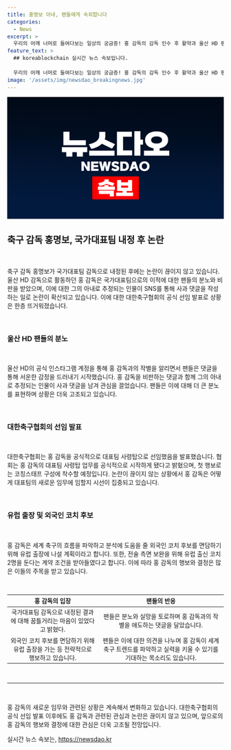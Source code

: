 ```yaml
---
title: 홍명보 아내, 팬들에게 속죄합니다
categories:
  - News
excerpt: >
  우리의 어깨 너머로 들여다보는 일상의 궁금증! 홍 감독의 감독 인수 후 활약과 울산 HD 팬들의 분노, 환온과 이야기가 이어진다. HD 인스타그램에서 발생한 이야기에 대한 자세한 내용을 요약했다. 홍 감독의 인수 후 활약과 함께, 팬들과의 감정적 상처도 드러난다. 더불어, 대한축구협회는 홍 감독의 공식 선임을 발표하면서 새로운 변화의 바람을 암시했다. 관전 포인트는 홍 감독의 첫 코칭스태프 구성과 유럽 출장계획이다.
feature_text: >
  ## koreablockchain 실시간 뉴스 속보입니다.

  우리의 어깨 너머로 들여다보는 일상의 궁금증! 홍 감독의 감독 인수 후 활약과 울산 HD 팬들의 분노, 환온과 이야기가 이어진다. HD 인스타그램에서 발생한 이야기에 대한 자세한 내용을 요약했다. 홍 감독의 인수 후 활약과 함께, 팬들과의 감정적 상처도 드러난다. 더불어, 대한축구협회는 홍 감독의 공식 선임을 발표하면서 새로운 변화의 바람을 암시했다. 관전 포인트는 홍 감독의 첫 코칭스태프 구성과 유럽 출장계획이다.
image: '/assets/img/newsdao_breakingnews.jpg'
---
```


<p><img src="/assets/img/newsdao_breakingnews.jpg" alt="koreablockchain 속보" /></p>

<h2 data-ke-size="size26">축구 감독 홍명보, 국가대표팀 내정 후 논란</h2>

<p>​</p>

<p data-ke-size="size16">축구 감독 홍명보가 국가대표팀 감독으로 내정된 후에는 논란이 끊이지 않고 있습니다. 울산 HD 감독으로 활동하던 홍 감독은 국가대표팀으로의 이적에 대한 팬들의 분노와 비판을 받았으며, 이에 대한 그의 아내로 추정되는 인물이 SNS를 통해 사과 댓글을 작성하는 일로 논란이 확산되고 있습니다. 이에 대한 대한축구협회의 공식 선임 발표로 상황은 한층 뜨거워졌습니다.</p>

<p>​</p>

<h3 data-ke-size="size24">울산 HD 팬들의 분노</h3>

<p>​</p>

<p data-ke-size="size16">울산 HD의 공식 인스타그램 계정을 통해 홍 감독과의 작별을 알리면서 팬들은 댓글을 통해 서운한 감정을 드러내기 시작했습니다. 홍 감독을 비판하는 댓글과 함께 그의 아내로 추정되는 인물이 사과 댓글을 남겨 관심을 끌었습니다. 팬들은 이에 대해 더 큰 분노를 표현하며 상황은 더욱 고조되고 있습니다.</p>

<p>​</p>

<h3 data-ke-size="size24">대한축구협회의 선임 발표</h3>

<p>​</p>

<p data-ke-size="size16">대한축구협회는 홍 감독을 공식적으로 대표팀 사령탑으로 선임했음을 발표했습니다. 협회는 홍 감독의 대표팀 사령탑 업무를 공식적으로 시작하게 됐다고 밝혔으며, 첫 행보로는 코칭스태프 구성에 착수할 예정입니다. 논란이 끊이지 않는 상황에서 홍 감독은 어떻게 대표팀의 새로운 임무에 임할지 시선이 집중되고 있습니다.</p>

<p>​</p>

<h3 data-ke-size="size24">유럽 출장 및 외국인 코치 후보</h3>

<p>​</p>

<p data-ke-size="size16">홍 감독은 세계 축구의 흐름을 파악하고 분석에 도움을 줄 외국인 코치 후보를 면담하기 위해 유럽 출장에 나설 계획이라고 합니다. 또한, 전술 측면 보완을 위해 유럽 출신 코치 2명을 둔다는 계약 조건을 받아들였다고 합니다. 이에 따라 홍 감독의 행보와 결정은 많은 이들의 주목을 받고 있습니다.</p>

<p>​</p>

<table>
    <thead>
        <tr>
            <th style="text-align: center;">홍 감독의 입장</th>
            <th style="text-align: center;">팬들의 반응</th>
        </tr>
    </thead>
    <tbody>
        <tr>
            <td style="text-align: center;">국가대표팀 감독으로 내정된 결과에 대해 꿈틀거리는 마음이 있었다고 밝혔다.</td>
            <td style="text-align: center;">팬들은 분노와 실망을 토로하며 홍 감독과의 작별을 애도하는 댓글을 달았습니다.</td>
        </tr>
        <tr>
            <td style="text-align: center;">외국인 코치 후보를 면담하기 위해 유럽 출장을 가는 등 전략적으로 행보하고 있습니다.</td>
            <td style="text-align: center;">팬들은 이에 대한 의견을 나누며 홍 감독이 세계 축구 트렌드를 파악하고 실력을 키울 수 있기를 기대하는 목소리도 있습니다.</td>
        </tr>
    </tbody>
</table>

<p>​
<hr>
​</p>

<p data-ke-size="size16">홍 감독의 새로운 임무와 관련된 상황은 계속해서 변화하고 있습니다. 대한축구협회의 공식 선임 발표 이후에도 홍 감독과 관련된 관심과 논란은 끊이지 않고 있으며, 앞으로의 홍 감독의 행보와 결정에 대한 관심은 더욱 고조될 전망입니다.</p>
실시간 뉴스 속보는, <a href="https://newsdao.kr" rel="dofollow">https://newsdao.kr</a>


